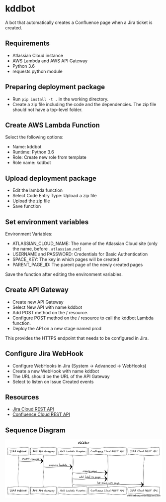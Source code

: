 # kddbot
A bot that automatically creates a Confluence page when a Jira ticket is created.

## Requirements

- Atlassian Cloud instance
- AWS Lambda and AWS API Gateway
- Python 3.6
- requests python module

## Preparing deployment package

- Run `pip install -t .` in the working directory.
- Create a zip file including the code and the dependencies. The zip file should not have a top-level folder.

## Create AWS Lambda Function

Select the following options:

- Name: kddbot
- Runtime: Python 3.6
- Role: Create new role from template
- Role name: kddbot

## Upload deployment package

- Edit the lambda function
- Select Code Entry Type: Upload a zip file
- Upload the zip file
- Save function

## Set environment variables

Environment Variables:

* ATLASSIAN_CLOUD_NAME: The name of the Atlassian Cloud site (only the name, before `.atlassian.net`)
* USERNAME and PASSWORD: Credentials for Basic Authentication
* SPACE_KEY: The key in which pages will be created
* PARENT_PAGE_ID: The parent page of the newly created pages

Save the function after editing the environment variables.

## Create API Gateway

- Create new API Gateway
- Select New API with name kddbot
- Add POST method on the / resource.
- Configure POST method on the / resource to call the kddbot Lambda function.
- Deploy the API on a new stage named prod

This provides the HTTPS endpoint that needs to be configured in Jira.

## Configure Jira WebHook

- Configure WebHooks in Jira (System -> Advanced -> WebHooks)
- Create a new WebHook with name kddbot
- The URL should be the URL of the API Gateway
- Select to listen on Issue Created events

## Resources

- [Jira Cloud REST API](https://developer.atlassian.com/cloud/jira/platform/rest/)
- [Confluence Cloud REST API](https://developer.atlassian.com/cloud/confluence/rest/)

## Sequence Diagram

![Sequence Diagram](docs/sequence-diagram.png?raw=true "Sequence Diagram")

<!-- title KDDBot

JIRA WebHook->AWS API Gateway: POST request
AWS API Gateway->AWS Lambda Function: execute lambda
AWS Lambda Function->Confluence Cloud REST API: create page
AWS Lambda Function->Confluence Cloud REST API: add label to page
AWS Lambda Function->JIRA Cloud REST API: link issue with page -->
